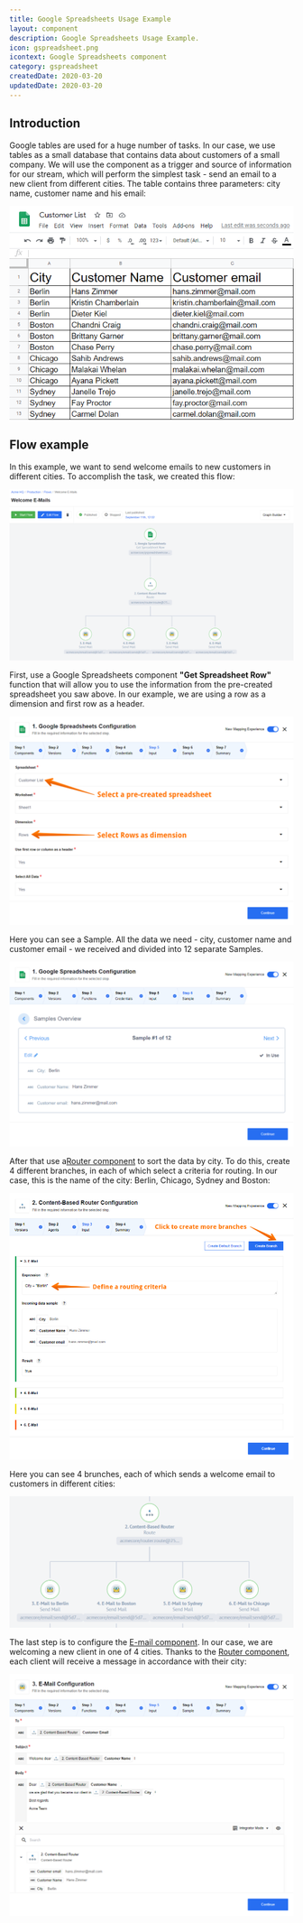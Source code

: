 ```yaml
---
title: Google Spreadsheets Usage Example
layout: component
description: Google Spreadsheets Usage Example.
icon: gspreadsheet.png
icontext: Google Spreadsheets component
category: gspreadsheet
createdDate: 2020-03-20
updatedDate: 2020-03-20
---
```


## Introduction

Google tables are used for a huge number of tasks. In our case, we use tables as a small database that contains data about customers of a small company. We will use the component as a trigger and source of information for our stream, which will perform the simplest task - send an email to a new client from different cities. The table contains three parameters: city name, customer name and his email:

![Customer List](img/spreadsheet.png)

## Flow example

In this example, we want to send welcome emails to new customers in different cities. To accomplish the task, we created this flow:

![Example Flow](img/example-flow.png)

First, use a Google Spreadsheets component **"Get Spreadsheet Row"** function that will allow you to use the information from the pre-created spreadsheet you saw above. In our example, we are using a row as a dimension and first row as a header.

![Google Spreadsheet configure input](img/gspreadsheet-configure-input.png)

Here you can see a Sample. All the data we need - city, customer name and customer email - we received and divided into 12 separate Samples.

![Google Spreadsheet Sample](img/gspreadsheet-sample.png)

After that use a[Router component](/components/router/index) to sort the data by city. To do this, create 4 different branches, in each of which select a criteria for routing. In our case, this is the name of the city: Berlin, Chicago, Sydney and Boston:

![Router configure input](img/router-input.png)

Here you can see 4 brunches, each of which sends a welcome email to customers in different cities:

![4 branches](img/4-branches.png)

The last step is to configure the [E-mail component](/components/email/index). In our case, we are welcoming a new client in one of 4 cities. Thanks to the [Router component](/components/router/index), each client will receive a message in accordance with their city:

![Email component - configure input](img/email-input.png)
